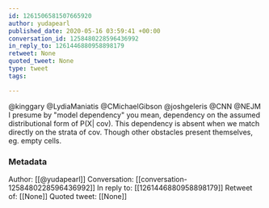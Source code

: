 ```yaml
---
id: 1261506581507665920
author: yudapearl
published_date: 2020-05-16 03:59:41 +00:00
conversation_id: 1258480228596436992
in_reply_to: 1261446880958898179
retweet: None
quoted_tweet: None
type: tweet
tags:

---
```


@kinggary @LydiaManiatis @CMichaelGibson @joshgeleris @CNN @NEJM I presume by "model dependency" you mean, dependency on the assumed distributional form of P(X| cov). This dependency is absent when we match directly on the strata of cov. Though other obstacles present themselves, eg. empty cells.

### Metadata

Author: [[@yudapearl]]
Conversation: [[conversation-1258480228596436992]]
In reply to: [[1261446880958898179]]
Retweet of: [[None]]
Quoted tweet: [[None]]
